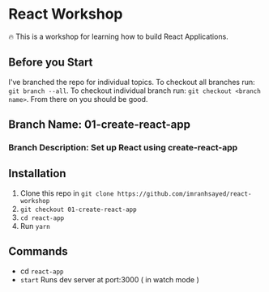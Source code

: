 # React Workshop

:fire: This is a workshop for learning how to build React Applications.

## Before you Start
I've branched the repo for individual topics.
To checkout all branches run: `git branch --all`.
To checkout individual branch run: `git checkout <branch name>`. From there on you should be good.

## Branch Name: 01-create-react-app
### Branch Description: Set up React using create-react-app


## Installation

1. Clone this repo in `git clone https://github.com/imranhsayed/react-workshop`
2. `git checkout 01-create-react-app`
3. `cd react-app`
4. Run `yarn`

## Commands

- cd `react-app`
- `start` Runs dev server at port:3000 ( in watch mode )

